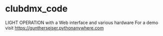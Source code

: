 # clubdmx_code
LIGHT OPERATION with a Web interface and various hardware
For a demo visit https://guntherseiser.pythonanywhere.com

